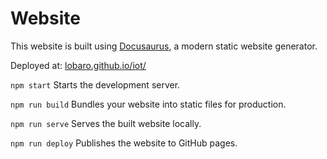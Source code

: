# Website

This website is built using [Docusaurus](https://docusaurus.io/), a modern static website generator.

Deployed at: [lobaro.github.io/iot/](https://lobaro.github.io/iot/)

`npm start`
Starts the development server.

`npm run build`
Bundles your website into static files for production.

`npm run serve`
Serves the built website locally.

`npm run deploy`
Publishes the website to GitHub pages.
